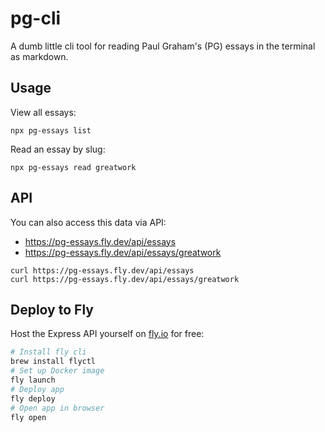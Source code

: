 # pg-cli

A dumb little cli tool for reading Paul Graham's (PG) essays in the terminal as markdown.

## Usage

View all essays:

```
npx pg-essays list
```

Read an essay by slug:

```
npx pg-essays read greatwork
```

## API

You can also access this data via API:

- https://pg-essays.fly.dev/api/essays
- https://pg-essays.fly.dev/api/essays/greatwork

```
curl https://pg-essays.fly.dev/api/essays
curl https://pg-essays.fly.dev/api/essays/greatwork
```

## Deploy to Fly

Host the Express API yourself on [fly.io](https://fly.io) for free:

```bash
# Install fly cli
brew install flyctl
# Set up Docker image
fly launch
# Deploy app
fly deploy
# Open app in browser
fly open
```
